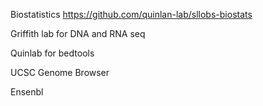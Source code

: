 Biostatistics
https://github.com/quinlan-lab/sllobs-biostats

Griffith lab for DNA and RNA seq

Quinlab for bedtools

UCSC Genome Browser

Ensenbl

